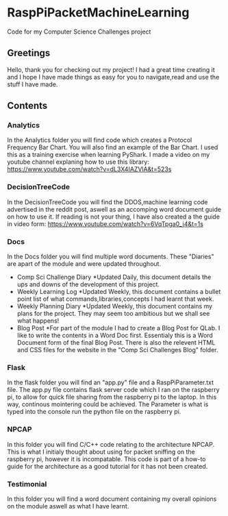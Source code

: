 # RaspPiPacketMachineLearning
Code for my Computer Science Challenges project

## Greetings
Hello, thank you for checking out my project! I had a great time creating it and I hope I have made things as easy for you to navigate,read and use the stuff I have made.

## Contents

### Analytics
In the Analytics folder you will find code which creates a Protocol Frequency Bar Chart. You will also find an example of the Bar Chart. I used this as a training exercise when learning PyShark. I made a video on my youtube channel explaning how to use this library: https://www.youtube.com/watch?v=dL3X4IAZVlA&t=523s

### DecisionTreeCode
In the DecisionTreeCode you will find the DDOS,machine learning code advertised in the reddit post, aswell as an accomping word document guide on how to use it. If reading is not your thing, I have also created a the guide in video form: https://www.youtube.com/watch?v=6VqTpga0_j4&t=1s

### Docs
In the Docs folder you will find multiple word documents. These "Diaries" are apart of the module and were updated throughout.
* Comp Sci Challenge Diary
  *Updated Daily, this document details the ups and downs of the development of this project.
* Weekly Learning Log
  *Updated Weekly, this document contains a bullet point list of what commands,libraries,concepts I had learnt that week.
* Weekly Planning Diary
  *Updated Weekly, this document contains my plans for the project. They may seem too ambitious but we shall see what happens!
* Blog Post
  *For part of the module I had to create a Blog Post for QLab. I like to write the contents in a Word Doc first. Essentialy this is a Word Document form of the final Blog Post.
There is also the relevent HTML and CSS files for the website in the "Comp Sci Challenges Blog" folder.

### Flask
In the flask folder you will find an "app.py" file and a RaspPiParameter.txt file. The app.py file contains flask server code which I ran on the raspberry pi, to allow for quick file sharing from the raspberry pi to the laptop. In this way, continous mointering could be achieved. The Parameter is what is typed into the console run the python file on the raspberry pi.

### NPCAP
In this folder you will find C/C++ code relating to the architecture NPCAP. This is what I initialy thought about using for packet sniffing on the raspberry pi, however it is incompatable. This code is part of a how-to guide for the architecture as a good tutorial for it has not been created.

### Testimonial
In this folder you will find a word document containing my overall opinions on the module aswell as what I have learnt.





